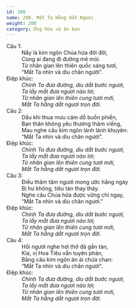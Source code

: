 ```yaml
---
id: 200
name: 200. Mắt Ta Hằng Dắt Ngươi
weight: 200
category: Ứng hứa và ân ban
---
```

<dl><dt>Câu 1:</dt><dd data-verse="1">Nầy là kim ngôn Chúa hứa đời đời, <br/>Cùng ai đang đi đường mê mỏi. <br/>Từ nhân gian lên thiên quốc sáng tươi, <br/>“Mắt Ta nhìn và dìu chân người”. </dd><dt>Điệp khúc:</dt><dd data-chorus="1"><em>Chính Ta đưa đường, dìu dắt bước ngươi, <br/>Ta lấy mắt đưa ngươi nào lơi; <br/>Từ nhân gian lên thiên cung tươi mới, <br/>Mắt Ta hằng dắt ngươi trọn đời. </em></dd><dt>Câu 2:</dt><dd data-verse="2">Dầu khi thua mưu cám dỗ buồn phiền, <br/>Bạn thân không yêu thương thăm viếng, <br/>Mau nghe câu kim ngôn lánh lánh khuyên: <br/>“Mắt Ta nhìn và dìu chân ngươi”. </dd><dt>Điệp khúc:</dt><dd data-chorus="1"><em>Chính Ta đưa đường, dìu dắt bước ngươi, <br/>Ta lấy mắt đưa ngươi nào lơi; <br/>Từ nhân gian lên thiên cung tươi mới, <br/>Mắt Ta hằng dắt ngươi trọn đời. </em></dd><dt>Câu 3:</dt><dd data-verse="3">Điều thâm tâm ngươi mong ước hằng ngày <br/>Bị hư không, tiêu tán thay thảy. <br/>Nghe câu Chúa hứa được vững chí ngay, <br/>“Mắt Ta nhìn và dìu chân ngươi.” </dd><dt>Điệp khúc:</dt><dd data-chorus="1"><em>Chính Ta đưa đường, dìu dắt bước ngươi, <br/>Ta lấy mắt đưa ngươi nào lơi; <br/>Từ nhân gian lên thiên cung tươi mới, <br/>Mắt Ta hằng dắt ngươi trọn đời. </em></dd><dt>Câu 4:</dt><dd data-verse="4">Hồi ngươi nghe hơi thở đã gần tàn, <br/>Kìa, vị Hoa Tiêu vẫn tuyên phán, <br/>Bằng câu kim ngôn ân ái chứa chan: <br/>“Mắt Ta nhìn và dìu chân ngươi”. </dd><dt>Điệp khúc:</dt><dd data-chorus="1"><em>Chính Ta đưa đường, dìu dắt bước ngươi, <br/>Ta lấy mắt đưa ngươi nào lơi; <br/>Từ nhân gian lên thiên cung tươi mới, <br/>Mắt Ta hằng dắt ngươi trọn đời. </em></dd></dl>
